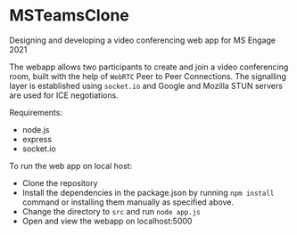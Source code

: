 # MSTeamsClone
Designing and developing a video conferencing web app for MS Engage 2021

The webapp allows two participants to create and join a video conferencing room, built with the help of ```WebRTC``` Peer to Peer Connections. The signalling layer is established using ```socket.io``` and Google and Mozilla STUN servers are used for ICE negotiations.

Requirements:
- node.js
- express
- socket.io

To run the web app on local host:
- Clone the repository
- Install the dependencies in the package.json by running ```npm install``` command or installing them manually as specified above.
- Change the directory to ```src``` and run ```node app.js```
- Open and view the webapp on localhost:5000
